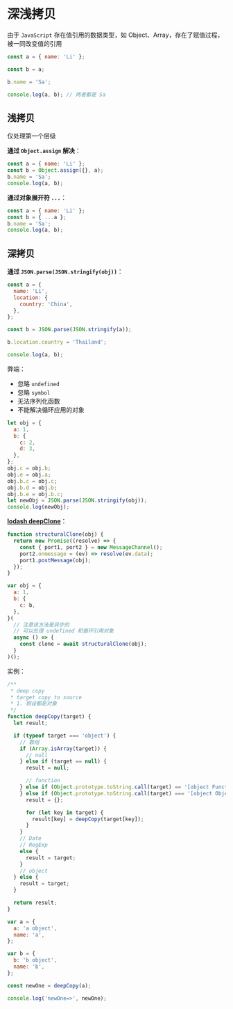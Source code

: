 # 深浅拷贝

由于 `JavaScript` 存在值引用的数据类型，如 Object、Array，存在了赋值过程，被一同改变值的引用

```js
const a = { name: 'Li' };

const b = a;

b.name = 'Sa';

console.log(a, b); // 两者都是 Sa
```

## 浅拷贝

仅处理第一个层级

**通过 `Object.assign` 解决**：

```js
const a = { name: 'Li' };
const b = Object.assign({}, a);
b.name = 'Sa';
console.log(a, b);
```

**通过对象展开符 `...`**：

```js
const a = { name: 'Li' };
const b = { ...a };
b.name = 'Sa';
console.log(a, b);
```

## 深拷贝

**通过 `JSON.parse(JSON.stringify(obj))`**：

```js
const a = {
  name: 'Li',
  location: {
    country: 'China',
  },
};

const b = JSON.parse(JSON.stringify(a));

b.location.country = 'Thailand';

console.log(a, b);
```

弊端：

- 忽略 `undefined`
- 忽略 `symbol`
- 无法序列化函数
- 不能解决循环应用的对象

```js
let obj = {
  a: 1,
  b: {
    c: 2,
    d: 3,
  },
};
obj.c = obj.b;
obj.e = obj.a;
obj.b.c = obj.c;
obj.b.d = obj.b;
obj.b.e = obj.b.c;
let newObj = JSON.parse(JSON.stringify(obj));
console.log(newObj);
```

**[lodash deepClone](https://lodash.com/docs##cloneDeep)**：

```js
function structuralClone(obj) {
  return new Promise((resolve) => {
    const { port1, port2 } = new MessageChannel();
    port2.onmessage = (ev) => resolve(ev.data);
    port1.postMessage(obj);
  });
}

var obj = {
  a: 1,
  b: {
    c: b,
  },
}(
  // 注意该方法是异步的
  // 可以处理 undefined 和循环引用对象
  async () => {
    const clone = await structuralClone(obj);
  }
)();
```

实例：

```js
/**
 * deep copy
 * target copy to source
 * 1. 假设都是对象
 */
function deepCopy(target) {
  let result;

  if (typeof target === 'object') {
    // 数组
    if (Array.isArray(target)) {
      // null
    } else if (target == null) {
      result = null;

      // function
    } else if (Object.prototype.toString.call(target) == '[object Function]') {
    } else if (Object.prototype.toString.call(target) === '[object Object]') {
      result = {};

      for (let key in target) {
        result[key] = deepCopy(target[key]);
      }
    }
    // Date
    // RegExp
    else {
      result = target;
    }
    // object
  } else {
    result = target;
  }

  return result;
}

var a = {
  a: 'a object',
  name: 'a',
};

var b = {
  b: 'b object',
  name: 'b',
};

const newOne = deepCopy(a);

console.log('newOne=>', newOne);
```

